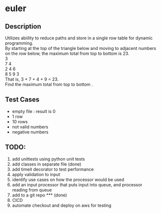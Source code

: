 # euler
## Description
Utilizes abiility to reduce paths and store in a single row table for dynamic programming.<br>
By starting at the top of the triangle below and moving to adjacent numbers on the row below, the maximum total from top to bottom is 23.<br>
3<br>
7 4<br>
2 4 6<br>
8 5 9 3<br>
That is, 3 + 7 + 4 + 9 = 23.<br>
Find the maximum total from top to bottom .<br>

## Test Cases
* empty file : result is 0
* 1 row
* 10 rows
* not valid numbers
* negative numbers
    
## TODO: 
1. add unittests using python unit tests 
2. add classes in separate file (done)
3. add timeit decorator to test performance 
4. apply validation to input
5. identify use cases on how the processor would be used
6. add an input processor that puts input into queue, and processor reading from queue
7. add to a git repo *** (done)
8. CICD
9. automate checkout and deploy on aws for testing


